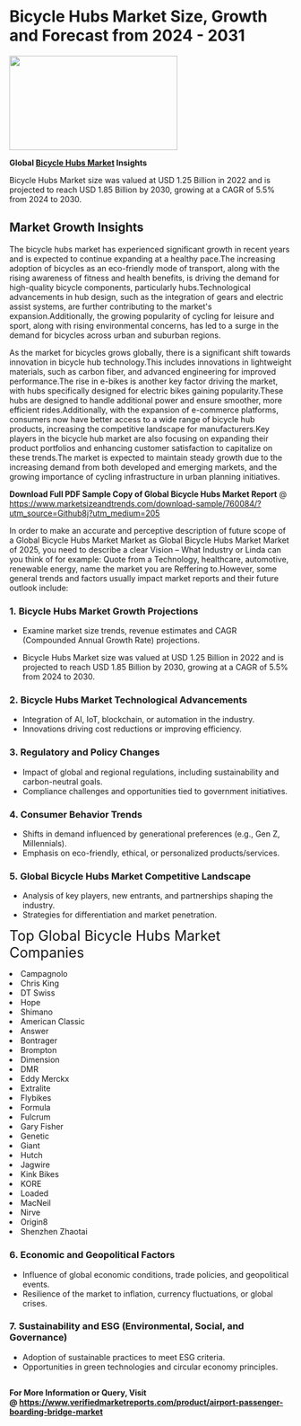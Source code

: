 <H1>Bicycle Hubs Market Size, Growth and Forecast from 2024 - 2031</H1><img class="aligncenter size-medium wp-image-584254" src="https://thirdeyenews.in/wp-content/uploads/2024/09/Global-Market-Research-300x168.jpeg" alt="" width="300" height="168" /><p><strong>Global&nbsp;<a href="https://www.marketsizeandtrends.com/download-sample/760084/?utm_source=Github8j?utm_medium=205">Bicycle Hubs Market</a> Insights</strong></p><p>Bicycle Hubs Market size was valued at USD 1.25 Billion in 2022 and is projected to reach USD 1.85 Billion by 2030, growing at a CAGR of 5.5% from 2024 to 2030.</p><p><h2>Market Growth Insights</h2> <p>The bicycle hubs market has experienced significant growth in recent years and is expected to continue expanding at a healthy pace.The increasing adoption of bicycles as an eco-friendly mode of transport, along with the rising awareness of fitness and health benefits, is driving the demand for high-quality bicycle components, particularly hubs.Technological advancements in hub design, such as the integration of gears and electric assist systems, are further contributing to the market's expansion.Additionally, the growing popularity of cycling for leisure and sport, along with rising environmental concerns, has led to a surge in the demand for bicycles across urban and suburban regions.</p> <p>As the market for bicycles grows globally, there is a significant shift towards innovation in bicycle hub technology.This includes innovations in lightweight materials, such as carbon fiber, and advanced engineering for improved performance.The rise in e-bikes is another key factor driving the market, with hubs specifically designed for electric bikes gaining popularity.These hubs are designed to handle additional power and ensure smoother, more efficient rides.Additionally, with the expansion of e-commerce platforms, consumers now have better access to a wide range of bicycle hub products, increasing the competitive landscape for manufacturers.Key players in the bicycle hub market are also focusing on expanding their product portfolios and enhancing customer satisfaction to capitalize on these trends.The market is expected to maintain steady growth due to the increasing demand from both developed and emerging markets, and the growing importance of cycling infrastructure in urban planning initiatives.<p><span class=""><strong>Download Full PDF Sample Copy of Global Bicycle Hubs Market Report</strong> @ <a href="https://www.marketsizeandtrends.com/download-sample/760084/?utm_source=Github8j?utm_medium=205" target="_blank">https://www.marketsizeandtrends.com/download-sample/760084/?utm_source=Github8j?utm_medium=205</a></span></p><p>In order to make an accurate and perceptive description of future scope of a Global&nbsp;Bicycle Hubs Market Market as Global&nbsp;Bicycle Hubs Market Market of 2025, you need to describe a clear Vision &ndash; What Industry or Linda can you think of for example: Quote from a Technology, healthcare, automotive, renewable energy, name the market you are Reffering to.However, some general trends and factors usually impact market reports and their future outlook include:</p><h3>1.&nbsp;<strong>Bicycle Hubs Market Growth Projections</strong></h3><ul><li>Examine market size trends, revenue estimates and CAGR (Compounded Annual Growth Rate) projections.</li><li><p>Bicycle Hubs Market size was valued at USD 1.25 Billion in 2022 and is projected to reach USD 1.85 Billion by 2030, growing at a CAGR of 5.5% from 2024 to 2030.</p></li></ul><h3>2.&nbsp;<strong>Bicycle Hubs Market Technological Advancements</strong></h3><ul><li>Integration of AI, IoT, blockchain, or automation in the industry.</li><li>Innovations driving cost reductions or improving efficiency.</li></ul><h3>3.&nbsp;<strong>Regulatory and Policy Changes</strong></h3><ul><li>Impact of global and regional regulations, including sustainability and carbon-neutral goals.</li><li>Compliance challenges and opportunities tied to government initiatives.</li></ul><h3>4.&nbsp;<strong>Consumer Behavior Trends</strong></h3><ul><li>Shifts in demand influenced by generational preferences (e.g., Gen Z, Millennials).</li><li>Emphasis on eco-friendly, ethical, or personalized products/services.</li></ul><h3>5.&nbsp;<strong>Global Bicycle Hubs Market Competitive Landscape</strong></h3><ul><li>Analysis of key players, new entrants, and partnerships shaping the industry.</li><li>Strategies for differentiation and market penetration.</li></ul><p data-pm-slice="1 1 []"><span style="color: inherit; font-family: inherit; font-size: 25px;">Top Global Bicycle Hubs Market Companies</span></p><div class="" data-test-id=""><p><li>Campagnolo</li><li> Chris King</li><li> DT Swiss</li><li> Hope</li><li> Shimano</li><li> American Classic</li><li> Answer</li><li> Bontrager</li><li> Brompton</li><li> Dimension</li><li> DMR</li><li> Eddy Merckx</li><li> Extralite</li><li> Flybikes</li><li> Formula</li><li> Fulcrum</li><li> Gary Fisher</li><li> Genetic</li><li> Giant</li><li> Hutch</li><li> Jagwire</li><li> Kink Bikes</li><li> KORE</li><li> Loaded</li><li> MacNeil</li><li> Nirve</li><li> Origin8</li><li> Shenzhen Zhaotai</li></p></div><h3>6.&nbsp;<strong>Economic and Geopolitical Factors</strong></h3><ul><li>Influence of global economic conditions, trade policies, and geopolitical events.</li><li>Resilience of the market to inflation, currency fluctuations, or global crises.</li></ul><h3>7.&nbsp;<strong>Sustainability and ESG (Environmental, Social, and Governance)</strong></h3><ul><li>Adoption of sustainable practices to meet ESG criteria.</li><li>Opportunities in green technologies and circular economy principles.</li></ul><h2><strong style="font-size: 14px;">For More Information or Query, Visit @&nbsp;</strong><a style="background-color: #ffffff; font-size: 14px;" href="https://www.marketsizeandtrends.com/report/bicycle-hubs-market/" target="_blank">https://www.verifiedmarketreports.com/product/airport-passenger-boarding-bridge-market</a></h2>